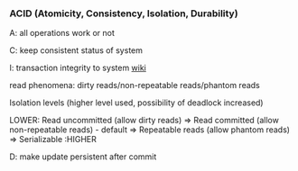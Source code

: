 ### ACID (Atomicity, Consistency, Isolation, Durability)

A: all operations work or not 

C: keep consistent status of system

I: transaction integrity to system [wiki](https://en.wikipedia.org/wiki/Isolation_(database_systems))

  read phenomena: dirty reads/non-repeatable reads/phantom reads
  
  Isolation levels (higher level used, possibility of deadlock increased)
  
  LOWER: Read uncommitted (allow dirty reads) => Read committed (allow non-repeatable reads) - default => Repeatable reads (allow phantom reads) => Serializable :HIGHER

D: make update persistent after commit
